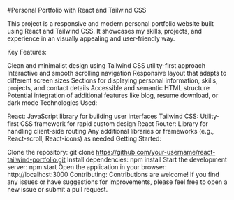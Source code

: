 #Personal Portfolio with React and Tailwind CSS

This project is a responsive and modern personal portfolio website built using React and Tailwind CSS. It showcases my skills, projects, and experience in an visually appealing and user-friendly way.

Key Features:

Clean and minimalist design using Tailwind CSS utility-first approach
Interactive and smooth scrolling navigation
Responsive layout that adapts to different screen sizes
Sections for displaying personal information, skills, projects, and contact details
Accessible and semantic HTML structure
Potential integration of additional features like blog, resume download, or dark mode
Technologies Used:

React: JavaScript library for building user interfaces
Tailwind CSS: Utility-first CSS framework for rapid custom design
React Router: Library for handling client-side routing
Any additional libraries or frameworks (e.g., React-scroll, React-icons) as needed
Getting Started:

Clone the repository: git clone https://github.com/your-username/react-tailwind-portfolio.git
Install dependencies: npm install
Start the development server: npm start
Open the application in your browser: http://localhost:3000
Contributing:
Contributions are welcome! If you find any issues or have suggestions for improvements, please feel free to open a new issue or submit a pull request.
